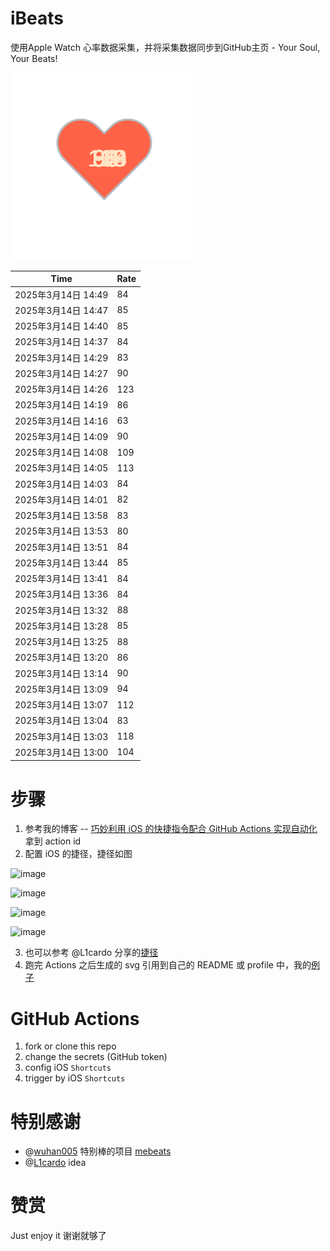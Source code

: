 # iBeats
使用Apple Watch 心率数据采集，并将采集数据同步到GitHub主页 - Your Soul, Your Beats!

![](./files/heart.svg)

<!--START_SECTION:my_heart_rate-->
| Time | Rate | 
 | ---- | ---- | 
| 2025年3月14日 14:49 | 84 |
| 2025年3月14日 14:47 | 85 |
| 2025年3月14日 14:40 | 85 |
| 2025年3月14日 14:37 | 84 |
| 2025年3月14日 14:29 | 83 |
| 2025年3月14日 14:27 | 90 |
| 2025年3月14日 14:26 | 123 |
| 2025年3月14日 14:19 | 86 |
| 2025年3月14日 14:16 | 63 |
| 2025年3月14日 14:09 | 90 |
| 2025年3月14日 14:08 | 109 |
| 2025年3月14日 14:05 | 113 |
| 2025年3月14日 14:03 | 84 |
| 2025年3月14日 14:01 | 82 |
| 2025年3月14日 13:58 | 83 |
| 2025年3月14日 13:53 | 80 |
| 2025年3月14日 13:51 | 84 |
| 2025年3月14日 13:44 | 85 |
| 2025年3月14日 13:41 | 84 |
| 2025年3月14日 13:36 | 84 |
| 2025年3月14日 13:32 | 88 |
| 2025年3月14日 13:28 | 85 |
| 2025年3月14日 13:25 | 88 |
| 2025年3月14日 13:20 | 86 |
| 2025年3月14日 13:14 | 90 |
| 2025年3月14日 13:09 | 94 |
| 2025年3月14日 13:07 | 112 |
| 2025年3月14日 13:04 | 83 |
| 2025年3月14日 13:03 | 118 |
| 2025年3月14日 13:00 | 104 |

<!--END_SECTION:my_heart_rate-->

# 步骤
1. 参考我的博客 -- [巧妙利用 iOS 的快捷指令配合 GitHub Actions 实现自动化](https://github.com/yihong0618/gitblog/issues/198) 拿到 action id
2. 配置 iOS 的捷径，捷径如图

![image](https://user-images.githubusercontent.com/15976103/122154218-0db0b480-ce97-11eb-93bb-5aec07c558dc.png)

![image](https://user-images.githubusercontent.com/15976103/122154236-186b4980-ce97-11eb-8e4b-70551a0391ae.png)

![image](https://user-images.githubusercontent.com/15976103/122154268-2d47dd00-ce97-11eb-902e-3acf292265a9.png)

![image](https://user-images.githubusercontent.com/15976103/122174055-fa144680-ceb4-11eb-9be2-3eb83cd516f7.png)

3. 也可以参考 @L1cardo 分享的[捷径](https://www.icloud.com/shortcuts/6ab6047b459c41ad822ad6b94b1c03d4)
4. 跑完 Actions 之后生成的 svg 引用到自己的 README 或 profile 中，我的[例子](https://github.com/yihong0618) 

# GitHub Actions

1. fork or clone this repo
2. change the secrets (GitHub token)
3. config iOS `Shortcuts` 
4. trigger by iOS `Shortcuts`

# 特别感谢
- @[wuhan005](https://github.com/wuhan005) 特别棒的项目 [mebeats](https://github.com/wuhan005/mebeats)
- @[L1cardo](https://github.com/L1cardo) idea

# 赞赏
Just enjoy it
谢谢就够了
